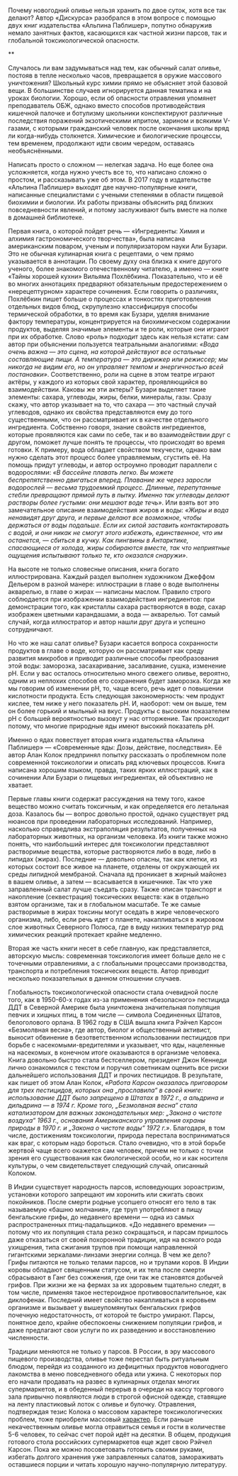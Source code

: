Почему новогодний оливье нельзя хранить по двое суток, хотя все так делают? Автор «Дискурса» разобрался в этом вопросе с помощью двух книг издательства «Альпина Паблишер», попутно обнаружив немало занятных фактов, касающихся как частной жизни парсов, так и глобальной токсикологической опасности.

**

Случалось ли вам задумываться над тем, как обычный салат оливье, постояв в тепле несколько часов, превращается в оружие массового уничтожения? Школьный курс химии прямо не объясняет этой базовой вещи. В большинстве случаев игнорируется данная тематика и на уроках биологии. Хорошо, если об опасности отравления упомянет преподаватель ОБЖ, однако вместо способов противодействия кишечной палочке и ботулизму школьники конспектируют различные последствия поражений экзотическими ипритом, зарином и всякими V-газами, с которыми гражданский человек после окончания школы вряд ли когда-нибудь столкнется. Химические и биологические процессы, тем временем, продолжают идти своим чередом, оставаясь необъяснёнными. 

Написать просто о сложном — нелегкая задача. Но еще более она усложняется, когда нужно учесть все то, что написано сложно о простом, и рассказывать уже об этом. В 2017 году в издательстве «Альпина Паблишер» выходят две научно-популярные книги, написанные специалистами с учеными степенями в области пищевой биохимии и биологии. Их работы призваны объяснить ряд близких повседневности явлений, и потому заслуживают быть вместе на полке в домашней библиотеке. 

Первая книга, о которой пойдет речь — «Ингредиенты: Химия и алхимия гастрономического творчества», была написана американским поваром, ученым и популяризатором науки Али Бузари. Это не обычная кулинарная книга с рецептами, о чем прямо указывается в аннотации[‌](#). По своему духу она близка к книге другого ученого, более знакомого отечественному читателю, а именно — книге «Тайны хорошей кухни» Вильяма Похлёбкина. Показательно, что и её во многих аннотациях предваряют обязательным предостережением о «нерецептурном» характере сочинения. Если говорить о различиях, Похлёбкин пишет больше о процессах и тонкостях приготовления отдельных видов блюд, скрупулезно классифицируя способы термической обработки, в то время как Бузари, уделяя внимание фактору температуры, концентрируется на биохимическом содержании продуктов, выделяя значимые элементы и те роли, которые они играют при их обработке. Слово «роль» подходит здесь как нельзя кстати: сам автор при объяснении пользуется театральными аналогиями: _«Вода очень важна — это сцена, на которой действуют все остальные составляющие пищи. А температура — это дирижер или режиссер; мы никогда не видим его, но он управляет темпом и энергичностью всей постановки»_. Соответственно, роли на сцене в этом театре играют актёры, у каждого из которых свой характер, проявляющийся во взаимодействии. Каковы же эти актеры? Бузари выделяет такие элементы: сахара, углеводы, жиры, белки, минералы, газы. Сразу скажу, что автор указывает на то, что сахара — это частный случай углеводов, однако их свойства представляются ему до того существенными, что он рассматривает их в качестве отдельного ингредиента. Собственно говоря, знание свойств ингредиентов, которые проявляются как сами по себе, так и во взаимодействии друг с другом, поможет лучше понять те процессы, что происходят во время готовки. К примеру, вода обладает свойством текучести, однако вам нужно сделать этот процесс более управляемым, сгустить её. На помощь придут углеводы, и автор остроумно проводит параллели с водорослями: _«В бассейне плавать легко. Вы можете беспрепятственно двигаться вперед. Плавание же через заросли водорослей — весьма трудоемкий процесс. Длинные, перепутанные стебли превращают прямой путь в пытку. Именно так углеводы делают растворы более густыми: они мешают воде течь»_. Или взять вот это замечательное описание взаимодействия жиров и воды: _«Жиры и вода ненавидят друг друга, и первые делают все возможное, чтобы держаться от воды подальше. Если их силой заставить контактировать с водой, и они никак не смогут этого избежать, единственное, что им останется, — сбиться в кучку. Как пингвины в Антарктике, спасающиеся от холода, жиры собираются вместе, так что неприятные ощущения испытывают только те, кто оказался снаружи»_.

На высоте не только словесные описания, книга богато иллюстрирована. Каждый раздел выполнен художником Джеффом Дельером в разной манере: иллюстрации в главе о воде выполнены акварелью, в главе о жирах — написаны маслом. Правило строго соблюдается при изображении взаимодействия ингредиентов: при демонстрации того, как кристаллы сахара растворяются в воде, сахар изображен цветными карандашами, а вода — акварелью. Тот самый случай, когда иллюстратор и автор нашли друг друга и успешно сотрудничают. 

Но что же наш салат оливье? Бузари касается вопроса сохранности продуктов в главе о воде, которую он рассматривает как среду развития микробов и приводит различные способы преобразования этой воды: заморозка, засахаривание, засаливание, сушка, изменение pH. Если у вас осталось относительно много свежего оливье, вероятно, одним из неплохих способов его сохранения будет заморозка. Когда же мы говорим об изменении pH, то, чаще всего, речь идет о повышении кислотности продукта. Есть следующая закономерность: чем продукт кислее, тем ниже у него показатель pH. И, наоборот: чем он выше, тем он более горький и мыльный на вкус. Продукты с высоким показателем pH с большей вероятностью вызовут у нас отторжение. Так происходит потому, что многие природные яды имеют высокий показатель pH. 

Именно о ядах повествует вторая книга издательства «Альпина Паблишер» — «Современные яды: Дозы, действие, последствия». Её автор Алан Колок предпринял попытку рассказать о проблемном поле современной токсикологии и описать ряд ключевых процессов. Книга написана хорошим языком, правда, таких ярких иллюстраций, как в сочинении Али Бузари о пищевых ингредиентах, ей объективно не хватает. 

Первые главы книги содержат рассуждения на тему того, какое вещество можно считать токсичным, и как определяется его летальная доза. Казалось бы — вопрос довольно простой, однако существует ряд нюансов при проведении лабораторных исследований. Например, насколько справедлива экстраполяция результатов, полученных на лабораторных животных, на организм человека. Из книги также можно понять, что наибольший интерес для токсикологии представляют растворимые вещества, которые растворяются либо в воде, либо в липидах (жирах). Последние — довольно опасны, так как клетки, из которых состоит все живое на планете, отделены от окружающей их среды липидной мембраной. Сначала яд проникает в жирный майонез в вашем оливье, а затем — всасывается в кишечнике. Так что уже заправленный салат лучше съедать сразу. Также описан транспорт и накопление (секвестрация) токсических веществ: как в отдельно взятом организме, так и в глобальном масштабе. Те же самые растворимые в жирах токсины могут оседать в жире человеческого организма, либо, если речь идет о планете, накапливаться в жировом слое животных Северного Полюса, где в виду низких температур ряд химических реакций протекает крайне медленно. 

Вторая же часть книги несет в себе главную, как представляется, авторскую мысль: современная токсикология имеет больше дело не с точечными отравлениями, а с глобальными процессами производства, транспорта и потребления токсических веществ. Автор приводит несколько показательных в данном отношении случаев. 

Глобальность токсикологической опасности стала очевидной после того, как в 1950-60-х годах из-за применения «безопасного» пестицида ДДТ в Северной Америке была уничтожена значительная популяция певчих и хищных птиц, в том числе — символа Соединенных Штатов, белоголового орлана. В 1962 году в США вышла книга Рэйчел Карсон «Безмолвная весна», где автор, биолог и общественный активист, выносит обвинение в безответственном использовании пестицидов при борьбе с насекомыми-вредителями и указывает, что яды, нацеленные на насекомых, в конечном итоге оказываются в организме человека. Книга довольно быстро стала бестселлером, президент Джон Кеннеди лично ознакомился с текстом и поручил советникам оценить все риски дальнейшего использования ДДТ и прочих пестицидов. В результате, как пишет об этом Алан Колок, _«Работа Карсон оказалась приговором для трех пестицидов, которых она „прославила“ в своей книге: использование ДДТ было запрещено в Штатах в 1972 г., а альдрина и дильдрина — в 1974 г. Кроме того, „Безмолвная весна“ стала катализатором для важных законодательных мер: „Закона о чистоте воздуха“ 1963 г., основания Американского управления охраны природы в 1970 г. и „Закона о чистоте воды“ 1972 г.»_. Благодаря, в том числе, достижениям токсикологии, природа перестала восприниматься как враг, с которым надо бороться. Стало очевидно, что в этой борьбе жертвой чаще всего окажется сам человек, причем не только с точки зрения его существования как биологической особи, но и как носителя культуры, о чем свидетельствует следующий случай, описанный Колоком. 

В Индии существует народность парсов, исповедующих зороастризм, установки которого запрещают им хоронить или сжигать своих покойников. После смерти родные усопшего относят его тело в так называемую «башню молчания», где труп употребляют в пищу бенгальские грифы, до недавнего времени — одна из самых распространенных птиц-падальщиков. «До недавнего времени» — потому что их популяция стала резко сокращаться, и парсам пришлось даже отказаться от своей похоронной традиции, идя на всякого рода ухищрения, типа сжигания трупов при помощи направленной гигантскими зеркалами-линзами энергии солнца. В чем же дело? Грифы питаются не только телами парсов, но и трупами коров. В Индии коровы обладают священным статусом, и их тела после смерти сбрасывают в Ганг без сожжения, где они так же становятся добычей грифов. При жизни же на фермах за их здоровьем тщательно следят, в том числе, применяя такое нестероидное противовоспалительное, как диклофенак. Последний имеет свойство накапливаться в коровьем организме и вызывает у вышеупомянутых бенгальских грифов почечную недостаточность, от которой те быстро умирают. Парсы, понятное дело, крайне обеспокоены снижением популяции грифов, и даже предлагают свои услуги по их разведению и восстановлению численности. 

Традиции меняются не только у парсов. В России, в эру массового пищевого производства, оливье тоже перестал быть ритуальным блюдом, перейдя из созданного из дефицитных продуктов новогоднего лакомства в меню повседневного обеда или ужина. С некоторых пор его начали продавать на развес в кулинарных отделах многих супермаркетов, и в обеденный перерыв в очереди на кассу торгового зала привычно появляются люди в строгой офисной одежде, ставящие на ленту пластиковый лоток с оливье и булочку. Отравления, подтверждая тезис Колока о массовом характере токсикологических проблем, тоже приобрели массовый [характер](http://volga-day.ru/massovoe-otravlenie-magazinnymi-salatami-proizoshlo-v-volgograde.html). Если раньше некачественным оливье могла отравиться семья и гости в количестве 5-6 человек, то сейчас счет порой идёт на десятки. В общем, продукция готового стола российских супермаркетов еще ждет свою Рэйчел Карсон. Пока же можно посоветовать готовить своими руками, избегать долгого хранения уже заправленных салатов, замораживать оставшиеся порции и читать хорошую научно-популярную литературу. 
